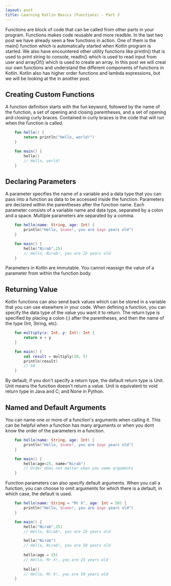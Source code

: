 ```yaml
---
layout: post
title: Learning Kotlin Basics (Functions) - Part 3
---
```


Functions are block of code that can be called from other parts in your program. Functions makes code reusable and more readble. In the last two post we have already seen a few functions in action. One of them is the main() function which is automatically started when Kotlin program is started. We also have encountered other utility functions like println() that is used to print string to console, readln() which is used to read input from user and arrayOf() which is used to create an array. In this post we will creat our own functions and understand the different components of functions in Kotlin. Kotlin also has higher order functions and lambda expressions, but we will be looking at the in another post. 

## Creating Custom Functions

A function definition starts with the fun keyword, followed by the name of the function, a set of opening and closing parentheses, and a set of opening and closing curly braces. Contained in curly braces is the code that will run when the function is called.

```kotlin
    fun hello() {
        return println("Hello, world!")
    }

    fun main() {
        hello()
        // Hello, world!
    }
```

## Declaring Parameters

A parameter specifies the name of a variable and a data type that you can pass into a function as data to be accessed inside the function. Parameters are declared within the parentheses after the function name. Each parameter consists of a variable name and data type, separated by a colon and a space. Multiple parameters are separated by a comma. 

```kotlin
    fun hello(name: String, age: Int) {
        println("Hello, $name!, you are $age years old")
    }

    fun main() {
        hello("Nirab",25)
        // Hello, Nirab!, you are 25 years old
    }
```

Parameters in Kotlin are immutable. You cannot reassign the value of a parameter from within the function body.

## Returning Value

Kotlin functions can also send back values which can be stored in a variable that you can use elsewhere in your code. When defining a function, you can specify the data type of the value you want it to return. The return type is specified by placing a colon (:) after the parentheses, and then the name of the type (Int, String, etc). 

```kotlin
    fun multiply(x: Int, y: Int): Int {
        return x + y
    }

    fun main() {
        val result = multiply(10, 5)
        println(result)
        // 50
    }
```

By default, if you don't specify a return type, the default return type is Unit. Unit means the function doesn't return a value. Unit is equivalent to void return type in Java and C; and None in Python.

## Named and Default Arguments

You can name one or more of a function's arguments when calling it. This can be helpful when a function has many arguments or when you dont know the order of the parameters in a function.

```kotlin
    fun hello(name: String, age: Int) {
        println("Hello, $name!, you are $age years old")
    }

    fun main() {
        hello(age=25, name="Nirab") 
        // Order does not matter when you name arguments
    }
```

Function parameters can also specify default arguments. When you call a function, you can choose to omit arguments for which there is a default, in which case, the default is used.

```kotlin
    fun hello(name: String = "Mr X", age: Int = 50) {
        println("Hello, $name!, you are $age years old")
    }

    fun main() {
        hello("Nirab",25)
        // Hello, Nirab!, you are 25 years old

        hello("Nirab")
        // Hello, Nirab!, you are 50 years old
        
        hello(age = 25)
        // Hello, Mr X!, you are 25 years old
        
        hello()
        // Hello, Mr X!, you are 50 years old 
    }
```
